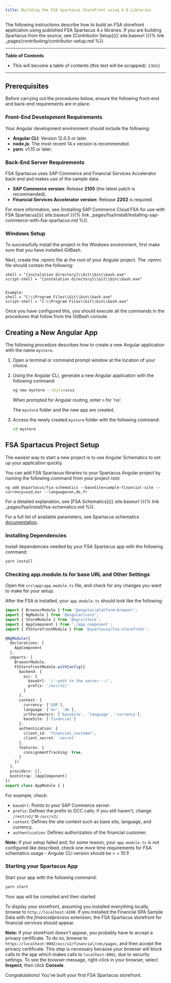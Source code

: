 ```yaml
---
title: Building the FSA Spartacus Storefront using 4.0 Libraries
---
```


The following instructions describe how to build an FSA storefront application using published FSA Spartacus 4.x libraries. 
If you are building Spartacus from the source, see [Contributor Setup]({{ site.baseurl }}{% link _pages/contributing/contributor-setup.md %}).

***

**Table of Contents**

- This will become a table of contents (this text will be scrapped).
{:toc}

***

## Prerequisites

Before carrying out the procedures below, ensure the following front-end and back-end requirements are in place.

### Front-End Development Requirements

Your Angular development environment should include the following:

- **Angular CLI**: Version 12.0.5 or later.
- **node.js**: The most recent 14.x version is recommended.
- **yarn**: v1.15 or later.

### Back-End Server Requirements

FSA Spartacus uses SAP Commerce and Financial Services Accelerator back end and makes use of the sample data.

- **SAP Commerce version**: Release **2105** (the latest patch is recommended).
- **Financial Services Accelerator version**: Release **2202** is required.

For more information, see [Installing SAP Commerce Cloud FSA for use with FSA Spartacus]({{ site.baseurl }}{% link _pages/fsa/install/installing-sap-commerce-with-fsa-spartacus.md %}).

### Windows Setup

To successfully install the project in the Windows environment, first make sure that you have installed GitBash.

Next, create the .npmrc file at the root of your Angular project.
The .npmrc file should contain the following:

```shell
shell = "{instalation directory}\\Git\\bin\\bash.exe" 
script-shell = "{instalation directory}\\Git\\bin\\bash.exe" 


Example:
shell = "C:\\Program Files\\Git\\bin\\bash.exe"
script-shell = "C:\\Program Files\\Git\\bin\\bash.exe"
```

Once you have configured this, you should execute all the commands in the procedures that follow from the GitBash console.

## Creating a New Angular App

The following procedure describes how to create a new Angular application with the name `mystore`.

1. Open a terminal or command prompt window at the location of your choice.
2. Using the Angular CLI, generate a new Angular application with the following command:

   ```bash
   ng new mystore --style=scss
   ```

   When prompted for Angular routing, enter `n` for 'no'.

   The `mystore` folder and the new app are created.

3. Access the newly created `mystore` folder with the following command:

     ```bash
     cd mystore
     ```

## FSA Spartacus Project Setup

The easiest way to start a new project is to use Angular Schematics to set up your application quickly.

You can add FSA Spartacus libraries to your Spartacus Angular project by running the following command from your project root:

```shell
ng add @spartacus/fsa-schematics --baseSite=sample-financial-site --currency=usd,eur --language=en,de,fr
```

For a detailed explanation, see [FSA Schematics]({{ site.baseurl }}{% link _pages/fsa/install/fsa-schematics.md %}).

For a full list of available parameters, see Spartacus schematics [documentation](https://github.com/SAP/spartacus/tree/develop/projects/schematics).

### Installing Dependencies

Install dependencies needed by your FSA Spartacus app with the following command:

```bash
yarn install
```

### Checking app.module.ts for base URL and Other Settings

Open the `src\app\app.module.ts` file, and check for any changes you want to make for your setup.

After the FSA is installed, your `app.module.ts` should look like the following:

```ts
import { BrowserModule } from '@angular/platform-browser';
import { NgModule } from '@angular/core';
import { StoreModule } from '@ngrx/store';
import { AppComponent } from './app.component';
import { FSStorefrontModule } from '@spartacus/fsa-storefront';

@NgModule({
  declarations: [
    AppComponent
  ],
  imports: [
    BrowserModule,
    FSStorefrontModule.withConfig({
      backend: {
        occ: {
          baseUrl: '/--path to the server---/',
          prefix: '/occ/v2/'
        }
      },
      context: {
        currency: ['EUR'],
        language: ['en', 'de'],
        urlParameters: ['baseSite', 'language', 'currency'],
        baseSite: ['financial']
      },
      authentication: {
        client_id: 'financial_customer',
        client_secret: 'secret'
      },
      features: {
        consignmentTracking: true,
      }
    })
  ],
  providers: [],
  bootstrap: [AppComponent]
})
export class AppModule { }
```

For example, check:

- `baseUrl`: Points to your SAP Commerce server.
- `prefix`: Defines the prefix to OCC calls; if you still haven't, change `/rest/v2/` to `/occ/v2/`.
- `context`: Defines the site context such as base site, language, and currency.
- `authentication`: Defines authorization of the financial customer.

**Note:** If your setup failed and, for some reason, your `app.module.ts` is not configured like described, check one more time requirements for FSA schematics usage - Angular CLI version should be > = 10.1!

### Starting your Spartacus App

Start your app with the following command:

```bash
yarn start
```

Your app will be compiled and then started.

To display your storefront, assuming you installed everything locally, browse to `http://localhost:4200`. 
If you installed the Financial SPA Sample Data with the *financialprocess* extension, the FSA Spartacus storefront for financial services should appear.

**Note:** If your storefront doesn't appear, you probably have to accept a privacy certificate. 
To do so, browse to `https://localhost:9002/occ/v2/financial/cms/pages`, and then accept the privacy certificate. 
This step is necessary because your browser will block calls to the app which makes calls to `localhost:9002`, due to security settings. 
To see the browser message, right-click in your browser, select **Inspect**, then click **Console**.



Congratulations! You've built your first FSA Spartacus storefront.
